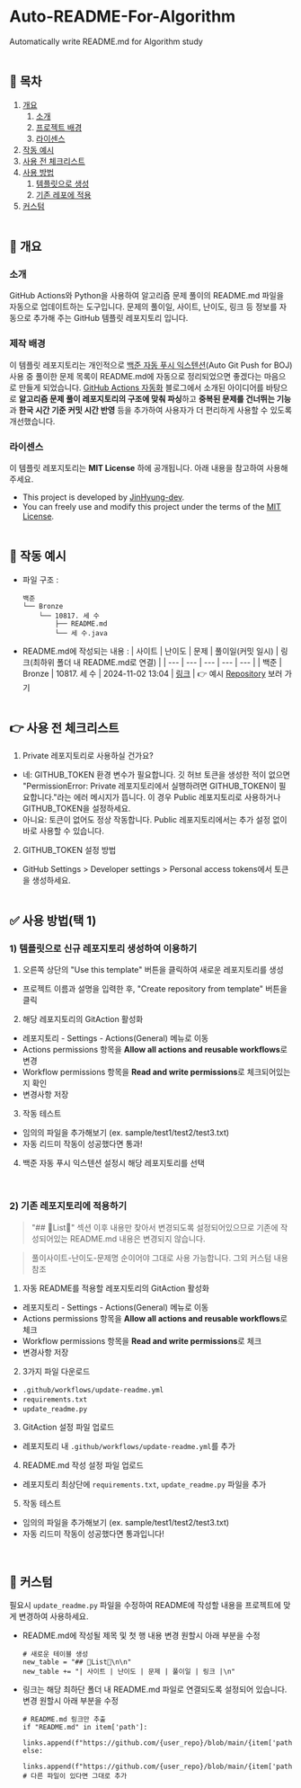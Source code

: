 # Auto-README-For-Algorithm
Automatically write README.md for Algorithm study
<br><br>

## 📔 목차
1. [개요](#-개요)
    1) [소개](#소개)
    2) [프로젝트 배경](#제작-배경)
    3) [라이센스](#라이센스)
2. [작동 예시](#-작동-예시)
3. [사용 전 체크리스트](#-사용-전-체크리스트)
4. [사용 방법](#-사용-방법택-1)
    1) [템플릿으로 생성](#1-템플릿으로-신규-레포지토리-생성하여-이용하기)
    2) [기존 레포에 적용](#2-기존-레포지토리에-적용하기)
5. [커스텀](#-커스텀)
<br><br>

## 📌 개요
### 소개
GitHub Actions와 Python을 사용하여 알고리즘 문제 풀이의 README.md 파일을 자동으로 업데이트하는 도구입니다. 문제의 풀이일, 사이트, 난이도, 링크 등 정보를 자동으로 추가해 주는 GitHub 템플릿 레포지토리 입니다.

### 제작 배경
이 템플릿 레포지토리는 개인적으로 [백준 자동 푸시 익스텐션](https://github.com/BaekjoonHub/BaekjoonHub)(Auto Git Push for BOJ) 사용 중 풀이한 문제 목록이 README.md에 자동으로 정리되었으면 좋겠다는 마음으로 만들게 되었습니다.
[GitHub Actions 자동화](https://kimgabe.github.io/personal_study/git/githubaction_auto_readme/) 블로그에서 소개된 아이디어를 바탕으로 **알고리즘 문제 풀이 레포지토리의 구조에 맞춰 파싱**하고 **중복된 문제를 건너뛰는 기능**과 **한국 시간 기준 커밋 시간 반영** 등을 추가하여 사용자가 더 편리하게 사용할 수 있도록 개선했습니다.

### 라이센스
이 템플릿 레포지토리는 **MIT License** 하에 공개됩니다. 아래 내용을 참고하여 사용해 주세요.
- This project is developed by [JinHyung-dev](https://github.com/JinHyung-dev).
- You can freely use and modify this project under the terms of the [MIT License](https://github.com/JinHyung-dev/Auto-README-For-Algorithm/blob/main/LICENSE).
<br><br>

## 💬 작동 예시
* 파일 구조 :
  ```
  백준
  └── Bronze
      └── 10817. 세 수
          ├── README.md
          └── 세 수.java
  ```
* README.md에 작성되는 내용 :
  | 사이트 | 난이도 | 문제 | 풀이일(커밋 일시) | 링크(최하위 폴더 내 README.md로 연결) |
  | --- | --- | --- | --- | --- |
  | 백준 | Bronze | 10817. 세 수 | 2024-11-02 13:04 | [링크](https://github.com/JinHyung-dev/Algorithm/blob/main/백준/Bronze/10817. 세 수/README.md) |
👉 예시 [Repository](https://github.com/JinHyung-dev/Algorithm/blob/main/README.md) 보러 가기
<br><br>

## 👉 사용 전 체크리스트
1. Private 레포지토리로 사용하실 건가요?
 - 네: GITHUB_TOKEN 환경 변수가 필요합니다. 깃 허브 토큰을 생성한 적이 없으면 "PermissionError: Private 레포지토리에서 실행하려면 GITHUB_TOKEN이 필요합니다."라는 에러 메시지가 뜹니다. 이 경우 Public 레포지토리로 사용하거나 GITHUB_TOKEN을 설정하세요.
 - 아니요: 토큰이 없어도 정상 작동합니다. Public 레포지토리에서는 추가 설정 없이 바로 사용할 수 있습니다.
2. GITHUB_TOKEN 설정 방법
 - GitHub Settings > Developer settings > Personal access tokens에서 토큰을 생성하세요.
<br><br>

## ✅ 사용 방법(택 1)
### 1) 템플릿으로 신규 레포지토리 생성하여 이용하기
1. 오른쪽 상단의 "Use this template" 버튼을 클릭하여 새로운 레포지토리를 생성
  - 프로젝트 이름과 설명을 입력한 후, "Create repository from template" 버튼을 클릭
2. 해당 레포지토리의 GitAction 활성화
  - 레포지토리 - Settings - Actions(General) 메뉴로 이동
  - Actions permissions 항목을 **Allow all actions and reusable workflows**로 변경
  - Workflow permissions 항목을 **Read and write permissions**로 체크되어있는지 확인
  - 변경사항 저장
3. 작동 테스트
  - 임의의 파일을 추가해보기 (ex. sample/test1/test2/test3.txt)
  - 자동 리드미 작동이 성공했다면 통과!
4. 백준 자동 푸시 익스텐션 설정시 해당 레포지토리를 선택
<br>

### 2) 기존 레포지토리에 적용하기
> "## 📑List📑" 섹션 이후 내용만 찾아서 변경되도록 설정되어있으므로 기존에 작성되어있는 README.md 내용은 변경되지 않습니다.

> 풀이사이트-난이도-문제명 순이어야 그대로 사용 가능합니다. 그외 커스텀 내용 참조
1. 자동 README를 적용할 레포지토리의 GitAction 활성화
  - 레포지토리 - Settings - Actions(General) 메뉴로 이동
  - Actions permissions 항목을 **Allow all actions and reusable workflows**로 체크
  - Workflow permissions 항목을 **Read and write permissions**로 체크
  - 변경사항 저장
2. 3가지 파일 다운로드
  - `.github/workflows/update-readme.yml`
  - `requirements.txt`
  - `update_readme.py`
3. GitAction 설정 파일 업로드
  - 레포지토리 내 `.github/workflows/update-readme.yml`를 추가
4. README.md 작성 설정 파일 업로드
  - 레포지토리 최상단에 `requirements.txt`, `update_readme.py` 파일을 추가
5. 작동 테스트
  - 임의의 파일을 추가해보기 (ex. sample/test1/test2/test3.txt)
  - 자동 리드미 작동이 성공했다면 통과입니다!
<br>

## 📍 커스텀
필요시 `update_readme.py` 파일을 수정하여 README에 작성할 내용을 프로젝트에 맞게 변경하여 사용하세요.
- README.md에 작성될 제목 및 첫 행 내용 변경 원할시 아래 부분을 수정
    ```
    # 새로운 테이블 생성
    new_table = "## 📑List📑\n\n"
    new_table += "| 사이트 | 난이도 | 문제 | 풀이일 | 링크 |\n"
    ```
- 링크는 해당 최하단 폴더 내 README.md 파일로 연결되도록 설정되어 있습니다. 변경 원할시 아래 부분을 수정
    ```
    # README.md 링크만 추출
    if "README.md" in item['path']:
        links.append(f"https://github.com/{user_repo}/blob/main/{item['path']}")
    else:
        links.append(f"https://github.com/{user_repo}/blob/main/{item['path']}")  # 다른 파일이 있다면 그대로 추가
    ```
